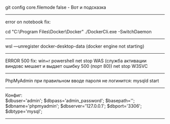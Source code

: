 git config core.filemode false - Вот и подсказка
________________________________________________
error on notebook fix:

cd "C:\Program Files\Docker\Docker"
./DockerCli.exe -SwitchDaemon
______________________________________________________
wsl —unregister docker-desktop-data (docker engine not starting)

__________________
ERROR 500 fix:
win+r
powershell
net stop WAS (служба активации виндовс мешает и выдает ошибку 500 (порт 80))
net stop W3SVC 
_____________________
PhpMyAdmin при правильном вводе пароля не логинится:
mysqld start
_______________________
Конфиг:  
$dbuser='admin';
$dbpass='admin_password';
$basepath='';
$dbname='phpmyadmin';
$dbserver='127.0.0.1';
$dbport='3306';
$dbtype='mysql';
___________________________
